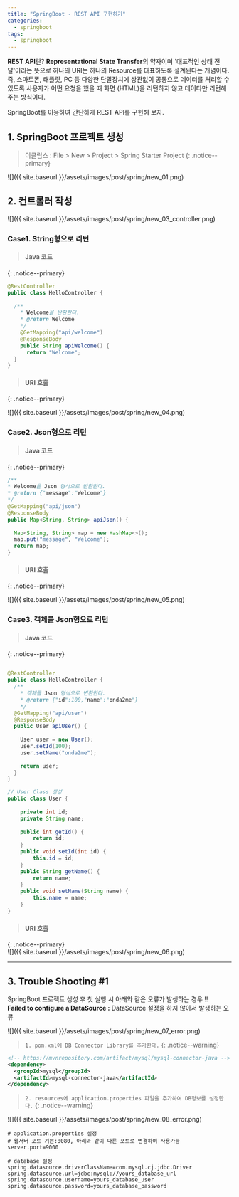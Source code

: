 ```yaml
---
title: "SpringBoot - REST API 구현하기"
categories: 
  - springboot
tags:
  - springboot
---
```


**REST API**란? **Representational State Transfer**의 약자이며 '대표적인 상태 전달'이라는 뜻으로 하나의 URI는 하나의 Resource를 대표하도록 설계된다는 개념이다. 
즉, 스마트폰, 태플릿, PC 등 다양한 단말장치에 상관없이 공통으로 데이터를 처리할 수 있도록 사용자가 어떤 요청을 했을 때 화면 (HTML)을 리턴하지 않고 데이타만 리턴해주는 방식이다.    

SpringBoot를 이용하여 간단하게 REST API를 구현해 보자.    

## 1. SpringBoot 프로젝트 생성    
> 이클립스 : File > New > Project > Spring Starter Project
{: .notice--primary}

<!-- Spring Web이 Dependencies에 추가되어 프로젝트가 생성된다.    -->

![]({{ site.baseurl }}/assets/images/post/spring/new_01.png)  


## 2. 컨트롤러 작성
![]({{ site.baseurl }}/assets/images/post/spring/new_03_controller.png)    

### Case1. String형으로 리턴
    

> #### Java 코드
{: .notice--primary}    

```java
@RestController
public class HelloController {
	 
  /**
    * Welcome을 반환한다.
    * @return Welcome
    */
    @GetMapping("api/welcome") 
    @ResponseBody 
    public String apiWelcome() { 
      return "Welcome"; 
  }
}
```

> #### URI 호출
{: .notice--primary}


![]({{ site.baseurl }}/assets/images/post/spring/new_04.png)

### Case2. Json형으로 리턴
    

> #### Java 코드
{: .notice--primary}    

```java    
/**
* Welcome을 Json 형식으로 반환한다.
* @return {"message":"Welcome"}
*/
@GetMapping("api/json") 
@ResponseBody 				  
public Map<String, String> apiJson() { 
  
  Map<String, String> map = new HashMap<>(); 
  map.put("message", "Welcome"); 
  return map; 
}

```
> #### URI 호출
{: .notice--primary}    

![]({{ site.baseurl }}/assets/images/post/spring/new_05.png)

### Case3. 객체를 Json형으로 리턴
    

> #### Java 코드
{: .notice--primary}    

```java

@RestController
public class HelloController {
  /**
    * 객체를 Json 형식으로 변환한다.
    * @return {"id":100,"name":"onda2me"}
    */
  @GetMapping("api/user")
  @ResponseBody 
  public User apiUser() {
    
    User user = new User();		
    user.setId(100);
    user.setName("onda2me");
    
    return user;
  }
}

// User Class 생성
public class User {
	
	private int id;
	private String name;
	
	public int getId() {
		return id;
	}
	public void setId(int id) {
		this.id = id;
	}
	public String getName() {
		return name;
	}
	public void setName(String name) {
		this.name = name;
	}	
}
```

> #### URI 호출
{: .notice--primary}    
![]({{ site.baseurl }}/assets/images/post/spring/new_06.png)

---

## 3. Trouble Shooting #1
SpringBoot 프로젝트 생성 후 첫 실행 시 아래와 같은 오류가 발생하는 경우 !!    
**Failed to configure a DataSource :** DataSource 설정을 하지 않아서 발생하는 오류    

![]({{ site.baseurl }}/assets/images/post/spring/new_07_error.png)

> `1. pom.xml에 DB Connector Library를 추가한다.`
{: .notice--warning}


```xml
<!-- https://mvnrepository.com/artifact/mysql/mysql-connector-java -->
<dependency>
  <groupId>mysql</groupId>
  <artifactId>mysql-connector-java</artifactId>	
</dependency>
```

> `2. resources에 application.properties 파일을 추가하여 DB정보를 설정한다.`
{: .notice--warning}

![]({{ site.baseurl }}/assets/images/post/spring/new_08_error.png)    

```
# application.properties 설정
# 웹서버 포트 기본:8080, 아래와 같이 다른 포트로 변경하여 사용가능
server.port=9000

# database 설정
spring.datasource.driverClassName=com.mysql.cj.jdbc.Driver
spring.datasource.url=jdbc:mysql://yours_database_url
spring.datasource.username=yours_database_user
spring.datasource.password=yours_database_password
```
